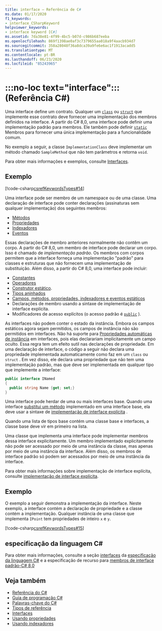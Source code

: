 ```yaml
---
title: interface – Referência de C#
ms.date: 01/17/2020
f1_keywords:
- interface_CSharpKeyword
helpviewer_keywords:
- interface keyword [C#]
ms.assetid: 7da38e81-4f99-4bc5-b07d-c986b687eeba
ms.openlocfilehash: 869f1398ae0af3c7379655aa018a9f4aacb934d7
ms.sourcegitcommit: 358a28048f36a8dca39a9fe6e6ac1f1913acadd5
ms.translationtype: MT
ms.contentlocale: pt-BR
ms.lasthandoff: 06/23/2020
ms.locfileid: "85243965"
---
```

# <a name="no-loc-textinterface-c-reference"></a>:::no-loc text="interface":::(Referência C#)

Uma interface define um contrato. Qualquer um [`class`](class.md) ou [`struct`](../builtin-types/struct.md) que implemente esse contrato deve fornecer uma implementação dos membros definidos na interface. A partir do C# 8,0, uma interface pode definir uma implementação padrão para membros. Ele também pode definir [`static`](static.md) Membros para fornecer uma única implementação para a funcionalidade comum.

No exemplo a seguir, a classe `ImplementationClass` deve implementar um método chamado `SampleMethod` que não tem parâmetros e retorna `void`.

Para obter mais informações e exemplos, consulte [Interfaces](../../programming-guide/interfaces/index.md).

## <a name="example"></a>Exemplo

[!code-csharp[csrefKeywordsTypes#14](~/samples/snippets/csharp/VS_Snippets_VBCSharp/csrefKeywordsTypes/CS/keywordsTypes.cs#14)]

Uma interface pode ser membro de um namespace ou de uma classe. Uma declaração de interface pode conter declarações (assinaturas sem qualquer implementação) dos seguintes membros:

- [Métodos](../../programming-guide/classes-and-structs/methods.md)
- [Propriedades](../../programming-guide/classes-and-structs/using-properties.md)
- [Indexadores](../../programming-guide/indexers/using-indexers.md)
- [Eventos](event.md)

Essas declarações de membro anteriores normalmente não contêm um corpo. A partir do C# 8,0, um membro de interface pode declarar um corpo. Isso é chamado de *implementação padrão*. Os membros com corpos permitem que a interface forneça uma implementação "padrão" para classes e estruturas que não fornecem uma implementação de substituição. Além disso, a partir do C# 8,0, uma interface pode incluir:

- [Constantes](const.md)
- [Operadores](../operators/operator-overloading.md)
- [Construtor estático](../../programming-guide/classes-and-structs/constructors.md#static-constructors).
- [Tipos aninhados](../../programming-guide/classes-and-structs/nested-types.md)
- [Campos, métodos, propriedades, indexadores e eventos estáticos](static.md)
- Declarações de membro usando a sintaxe de implementação de interface explícita.
- Modificadores de acesso explícitos (o acesso padrão é [`public`](access-modifiers.md) ).

As interfaces não podem conter o estado da instância. Embora os campos estáticos agora sejam permitidos, os campos de instância não são permitidos em interfaces. Não há suporte para [Propriedades automáticas de instância](../../programming-guide/classes-and-structs/auto-implemented-properties.md) em interfaces, pois elas declarariam implicitamente um campo oculto. Essa regra tem um efeito sutil nas declarações de propriedade. Em uma declaração de interface, o código a seguir não declara uma propriedade implementada automaticamente como faz em um `class` ou `struct` . Em vez disso, ele declara uma propriedade que não tem uma implementação padrão, mas que deve ser implementada em qualquer tipo que implemente a interface:

```csharp
public interface INamed
{
  public string Name {get; set;}
}
```

Uma interface pode herdar de uma ou mais interfaces base. Quando uma interface [substitui um método](override.md) implementado em uma interface base, ela deve usar a sintaxe de [implementação de interface explícita](../../programming-guide/interfaces/explicit-interface-implementation.md) .

Quando uma lista de tipos base contém uma classe base e interfaces, a classe base deve vir em primeiro na lista.

Uma classe que implementa uma interface pode implementar membros dessa interface explicitamente. Um membro implementado explicitamente não pode ser acessado por meio de uma instância da classe, mas apenas por meio de uma instância da interface. Além disso, os membros de interface padrão só podem ser acessados por meio de uma instância da interface.

Para obter mais informações sobre implementação de interface explícita, consulte [implementação de interface explícita](../../programming-guide/interfaces/explicit-interface-implementation.md).

## <a name="example"></a>Exemplo

O exemplo a seguir demonstra a implementação da interface. Neste exemplo, a interface contém a declaração de propriedade e a classe contém a implementação. Qualquer instância de uma classe que implementa `IPoint` tem propriedades de inteiro `x` e `y`.

[!code-csharp[csrefKeywordsTypes#15](~/samples/snippets/csharp/VS_Snippets_VBCSharp/csrefKeywordsTypes/CS/keywordsTypes.cs#15)]

## <a name="c-language-specification"></a>especificação da linguagem C#

Para obter mais informações, consulte a seção [interfaces](~/_csharplang/spec/interfaces.md) da [especificação da linguagem C#](~/_csharplang/spec/introduction.md) e a especificação de recurso para [membros de interface padrão-C# 8,0](~/_csharplang/proposals/csharp-8.0/default-interface-methods.md)

## <a name="see-also"></a>Veja também

- [Referência do C#](../index.md)
- [Guia de programação C#](../../programming-guide/index.md)
- [Palavras-chave do C#](index.md)
- [Tipos de referência](reference-types.md)
- [Interfaces](../../programming-guide/interfaces/index.md)
- [Usando propriedades](../../programming-guide/classes-and-structs/using-properties.md)
- [Usando indexadores](../../programming-guide/indexers/using-indexers.md)
